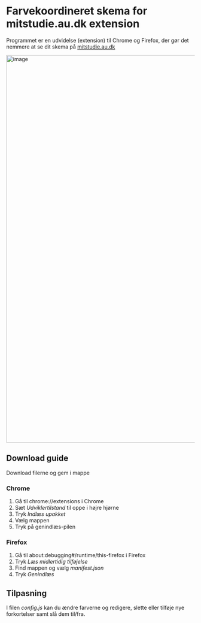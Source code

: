 # Farvekoordineret skema for mitstudie.au.dk extension

Programmet er en udvidelse (extension) til Chrome og Firefox, der gør det nemmere at se dit skema på [mitstudie.au.dk](https://mitstudie.au.dk)

<img width="1893" height="1035" alt="image" src="https://github.com/user-attachments/assets/cb55f845-f577-43ad-8d6c-8ff53c0f8c5f" />

## Download guide

Download filerne og gem i mappe

### Chrome
1. Gå til chrome://extensions i Chrome
2. Sæt *Udviklertilstand* til oppe i højre hjørne
3. Tryk *Indlæs upakket*
4. Vælg mappen
5. Tryk på genindlæs-pilen

### Firefox
1. Gå til about:debugging#/runtime/this-firefox i Firefox
2. Tryk *Læs midlertidig tilføjelse*
3. Find mappen og vælg *manifest.json*
4. Tryk *Genindlæs*

## Tilpasning

I filen *config.js* kan du ændre farverne og redigere, slette eller tilføje nye forkortelser samt slå dem til/fra.
